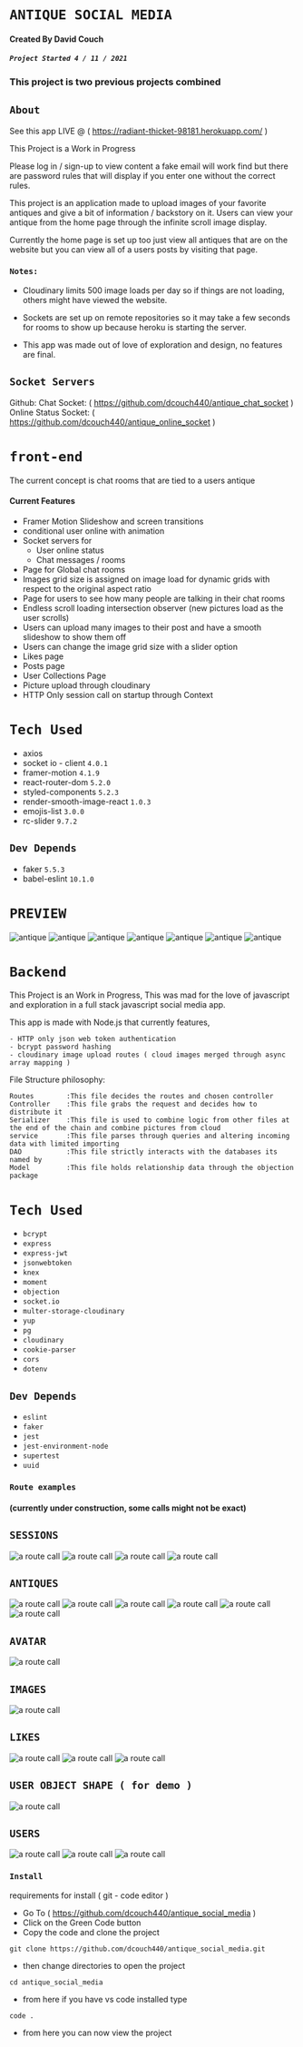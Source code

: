 # `ANTIQUE SOCIAL MEDIA`

#### Created By David Couch
##### `Project Started 4 / 11 / 2021`
### This project is two previous projects combined

## `About`
See this app LIVE @ ( https://radiant-thicket-98181.herokuapp.com/ )

This Project is a Work in Progress

Please log in / sign-up to view content a fake email will work find but there are password rules that will display if you enter one without the correct rules.

This project is an application made to upload images of your favorite antiques and give a bit of information / backstory on it. Users can view your antique from the home page through the infinite scroll image display.
  

Currently the home page is set up too just view all antiques that are on the website but you can view all of a users posts by visiting that page.
### `Notes:`
  
- Cloudinary limits 500 image loads per day so if things are not loading, others might have viewed the website.
  
- Sockets are set up on remote repositories so it may take a few seconds for rooms to show up because heroku is starting the server.
  
- This app was made out of love of exploration and design, no features are final.

## `Socket Servers`

Github:
  Chat Socket: ( https://github.com/dcouch440/antique_chat_socket )
  Online Status Socket: ( https://github.com/dcouch440/antique_online_socket )

# `front-end`

  The current concept is chat rooms that are tied to a users antique

  #### Current Features

  - Framer Motion Slideshow and screen transitions
  - conditional user online with animation
  - Socket servers for
    - User online status
    - Chat messages / rooms
  - Page for Global chat rooms
  - Images grid size is assigned on image load for dynamic grids with respect to the original aspect ratio
  - Page for users to see how many people are talking in their chat rooms
  - Endless scroll loading intersection observer (new pictures load as the user scrolls)
  - Users can upload many images to their post and have a smooth slideshow to show them off
  - Users can change the image grid size with a slider option
  - Likes page
  - Posts page
  - User Collections Page
  - Picture upload through cloudinary
  - HTTP Only session call on startup through Context

# `Tech Used`
- axios
- socket io - client `4.0.1`
- framer-motion `4.1.9`
- react-router-dom `5.2.0`
- styled-components `5.2.3`
- render-smooth-image-react `1.0.3`
- emojis-list `3.0.0`
- rc-slider `9.7.2`
## `Dev Depends`
- faker `5.5.3`
- babel-eslint `10.1.0`

# `PREVIEW`

<img src='img/front-end/antique-home.PNG' alt='antique'>
<img src='img/front-end/antique-upload.PNG' alt='antique'>
<img src='img/front-end/antique-uploaded.PNG' alt='antique'>
<img src='img/front-end/antique-new-upload.PNG' alt='antique'>
<img src='img/front-end/antique-likes.PNG' alt='antique'>
<img src='img/front-end/antique-rooms.PNG' alt='antique'>
<img src='img/front-end/antique-chat.PNG' alt='antique'>

# `Backend`

  This Project is an Work in Progress, This was mad for the love of javascript and exploration in a full stack javascript social media app.

  This app is made with Node.js that currently features,

    - HTTP only json web token authentication
    - bcrypt password hashing
    - cloudinary image upload routes ( cloud images merged through async array mapping )

  File Structure philosophy:

    Routes        :This file decides the routes and chosen controller
    Controller    :This file grabs the request and decides how to distribute it
    Serializer    :This file is used to combine logic from other files at the end of the chain and combine pictures from cloud
    service       :This file parses through queries and altering incoming data with limited importing
    DAO           :This file strictly interacts with the databases its named by
    Model         :This file holds relationship data through the objection package


# `Tech Used`
  * `bcrypt`
  * `express`
  * `express-jwt`
  * `jsonwebtoken`
  * `knex`
  * `moment`
  * `objection`
  * `socket.io`
  * `multer-storage-cloudinary`
  * `yup`
  * `pg`
  * `cloudinary`
  * `cookie-parser`
  * `cors`
  * `dotenv`
## `Dev Depends`
  * `eslint`
  * `faker`
  * `jest`
  * `jest-environment-node`
  * `supertest`
  * `uuid`

### `Route examples`

#### (currently under construction, some calls might not be exact)

## `SESSIONS`

<img src='img/back-end/http-only.PNG' alt='a route call'>
<img src='img/back-end/session.PNG' alt='a route call'>
<img src='img/back-end/signout.PNG' alt='a route call'>
<img src='img/back-end/cookie.PNG' alt='a route call'>

## `ANTIQUES`

<img src='img/back-end/antiques_get.PNG' alt='a route call'>
<img src='img/back-end/antiques_id.PNG' alt='a route call'>
<img src='img/back-end/antiques_delete.PNG' alt='a route call'>
<img src='img/back-end/antiques_images.PNG' alt='a route call'>
<img src='img/back-end/antiques_likes.PNG' alt='a route call'>
<img src='img/back-end/antiques_post.PNG' alt='a route call'>

## `AVATAR`
<img src='img/back-end/avatars_post.PNG' alt='a route call'>

## `IMAGES`

<img src='img/back-end/images_post.PNG' alt='a route call'>

## `LIKES`

<img src='img/back-end/likes_like.PNG' alt='a route call'>
<img src='img/back-end/likes_dislike.PNG' alt='a route call'>
<img src='img/back-end/likes_likes.PNG' alt='a route call'>

## `USER OBJECT SHAPE ( for demo )`
<img src='img/back-end/users_development_route.PNG' alt='a route call'>

## `USERS`

<img src='img/back-end/users_signin.PNG' alt='a route call'>
<img src='img/back-end/users_signup.PNG' alt='a route call'>
<img src='img/back-end/users_antiques.PNG' alt='a route call'>

### `Install`
requirements for install ( git - code editor )
- Go To ( https://github.com/dcouch440/antique_social_media )
- Click on the Green Code button
- Copy the code and clone the project
```
git clone https://github.com/dcouch440/antique_social_media.git
```
- then change directories to open the project
```
cd antique_social_media
```
- from here if you have vs code installed type
```
code .
```
- from here you can now view the project